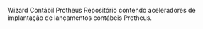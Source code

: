 Wizard Contábil Protheus
Repositório contendo aceleradores de implantação de lançamentos contábeis Protheus.
